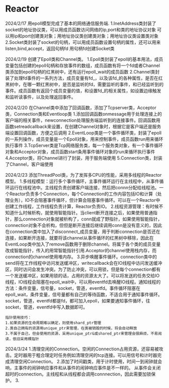 # Reactor

2024/2/17
    用epoll模型完成了基本的网络通信服务端.
    1.InetAddress类封装了socket的地址协议类，可以用成员函数访问网络的ip,port和类的地址协议对象
        可以用ip和port创建类对象；用地址协议类创建类对象；用地址协议类设置类对象
    2.Socket类封装了socket的句柄，可以用成员函数设置句柄的属性，还可以用来listen,bind,accept，返回句柄fd
        用句柄fd创建Socket类

2024/2/19
    创建了Epoll类和Channel类。
    1.Epoll类封装了epoll的基本用法，成员变量包括创建的epoll句柄和存放事件的数组，成员函数有将一个fd或者Channel类添加到epoll句柄的红黑树中，还有运行epoll_wait的成员函数
    2.Channel类封装了处理fd事件的一系列方法，成员变量有fd_，以及该fd_的各种属性，是否在红黑树中，在哪一颗红黑树中，是否是监听的fd，需要监听的事件，和已经监听到的事件。成员函数有返回个成员变量的值，和设置fd_的相关属性，如设置边缘触发和监听读事件，以及处理返回事件。

2024/2/20
    在Channel类中添加了回调函数，添加了Tcpserver类，Acceptor类，Connection类和Eventloop类
    1.添加回调函数onmessage用于处理连接上的客户端的相关事件，newconnection处理服务端监听到的连接事件。回调函数用函数setreadcallback来设置，在创建Channel对象时，根据它是客户端还是服务端设置回调函数，方便之后调用
    2.EventLoop类是一个事件循环类，封装了epoll的一系列操作，成员变量是一个Epoll对象，用来控制事件，成员函数run用来循环执行事件
    3.TcpServer类是Tcp网络服务类，每一个服务类对象，有一个事件循环对象和Acceptor对象，成员函数start条用事件循环对象的run来循环执行事件
    4.Acceptor类，将Channel进行了封装，用于服务端使用
    5.Connection类，封装了Channel，客户端使用

2024/2/23
    添加ThreadPool类，为了发挥多CPU的性能，采用多线程的Reactor模型。
    1.多线程模型：运行多个事件循环，主事件循环运行在主线程中，从事件循环运行在线程池中。主线程负责创建客户端连接，然后把connn分配给线程池。一个Reactor负责多个Connection，每个Connection的工作内容包括IO和计算（处理业务），IO不会阻塞事件循环，但计算会阻塞事件循环。可以在一个Reactor中创建工作线程，工作线程负责计算，Reactor负责IO。
    2.线程资源管理：有时候不知道什么时候析构，就使用智能指针。当client断开连接之后，如果使用普通指针，那么connection对象就被析构了，conn就成了野指针，如果使用智能指针，connection对象不会析构，但但是断开连接后继续调用conn是没有意义的，因此在connection类中加入了disconnect_成员变量，用于判断connection是否还在连接，如果断开连接，就要将该channel从事件循环的红黑树中移除，因此在EventLoop类中加入了remove函数用于删除channel。将属于各个类的成员变量改成智能指针，传入的用常智能指针引用.Acceptor的channel使用栈内存，而connection的channel使用堆内存。
    3.异步唤醒事件循环。connection类中的send将在工作线程中访问发送缓冲区，writecallback会在IO线程中访问发送缓冲区，同时访问会发生冲突。为了防止冲突，可以用锁，但是每个connection都有一个发送缓冲区，如果用锁的话，占用的资源太大了。可以将发送的任务交给IO线程，IO线程会阻塞在epoll_wait中，可以用eventfd去唤醒IO线程。通知线程的方法：条件变量，信号量，socket，管道，eventfd。事件循环阻塞在epoll_wait，条件变量，信号量都有自己的等待函数，不适合用于通知事件循环。socket，管道，eventfd都是fd，都可加入epoll，如果要通知事件循环，往socket，管道，eventfd中写入数据即可。

    指针使用技巧：
    1.如果资源的生命周期难以确定，则使用shard_ptr管理
    2.类自己拥有的资源用unique_ptr来管理，在类被销毁的时候，将会自动释放
    3.不属于自己，但会使用的资源，采用unique_ptr&或shared_ptr来管理会很麻烦，不易阅读，依旧采用裸指针

2024/3/24
    1.清理空闲的Connection。空闲的Connection占用资源，还容易被攻击。定时器用于粗合理定时任务例如清理空闲的tcp连接。可以用信号和计时器完成清理空闲Connection。
    2.添加了时间戳类，用于计时使用，时间一到闹钟就会响，主事件的闹钟响应事件和从事件的闹钟响应事件是不一样的。 从事件会关闭超时的connection。主线程和从线程都会调用connnection，因此需要加锁保护。
    3.